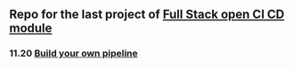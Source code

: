 ## Repo for the last project of [Full Stack open CI CD module](https://fullstackopen.com/en/part11) 

### 11.20 [Build your own pipeline](https://fullstackopen.com/en/part11/expanding_further#exercises-11-19-11-21)

